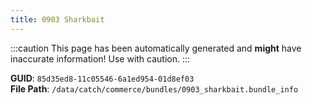 ```yaml
---
title: 0903 Sharkbait
---
```


:::caution
This page has been automatically generated and **might** have inaccurate information!
Use with caution.
:::

**GUID**: `85d35ed8-11c05546-6a1ed954-01d8ef03`  
**File Path**: `/data/catch/commerce/bundles/0903_sharkbait.bundle_info`
